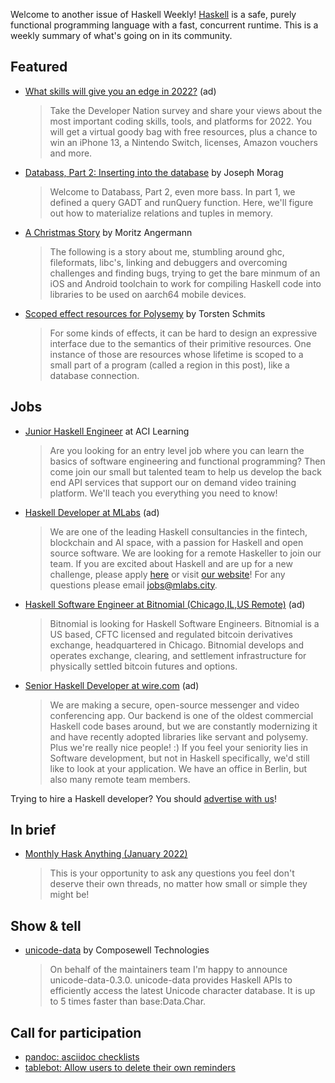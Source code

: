 Welcome to another issue of Haskell Weekly!
[Haskell](https://www.haskell.org) is a safe, purely functional programming language with a fast, concurrent runtime.
This is a weekly summary of what's going on in its community.

## Featured

<!-- Runs on 2021-12-09, 2021-12-23, 2022-01-06, and 2022-01-20. -->
- [What skills will give you an edge in 2022?](https://www.developereconomics.net/?member_id=haskell) (ad)
  > Take the Developer Nation survey and share your views about the most important coding skills, tools, and platforms for 2022. You will get a virtual goody bag with free resources, plus a chance to win an iPhone 13, a Nintendo Switch, licenses, Amazon vouchers and more.

- [Databass, Part 2: Inserting into the database](https://blog.josephmorag.com/posts/databass2/) by Joseph Morag
  > Welcome to Databass, Part 2, even more bass. In part 1, we defined a query GADT and runQuery function. Here, we'll figure out how to materialize relations and tuples in memory.

- [A Christmas Story](https://github.com/zw3rk/mobile-core-log/blob/c65940599f2fb480ee8f08ea5a5f812db36a6b15/LOG.md) by Moritz Angermann
  > The following is a story about me, stumbling around ghc, fileformats, libc's, linking and debuggers and overcoming challenges and finding bugs, trying to get the bare minmum of an iOS and Android toolchain to work for compiling Haskell code into libraries to be used on aarch64 mobile devices.

- [Scoped effect resources for Polysemy](https://www.tweag.io/blog/2022-01-05-polysemy-scoped/) by Torsten Schmits
  > For some kinds of effects, it can be hard to design an expressive interface due to the semantics of their primitive resources. One instance of those are resources whose lifetime is scoped to a small part of a program (called a region in this post), like a database connection.

## Jobs

- [Junior Haskell Engineer](https://acilearning.applytojob.com/apply/IuGQtn7Tkh/Junior-Software-Engineer-Remote?referrer=20211202012454J4X0XKJBEFJUJTGT) at ACI Learning
  > Are you looking for an entry level job where you can learn the basics of software engineering and functional programming? Then come join our small but talented team to help us develop the back end API services that support our on demand video training platform. We'll teach you everything you need to know!

<!-- Runs from 2021-11-04 to 2022-04-14. -->
- [Haskell Developer at MLabs](https://apply.workable.com/mlabs/j/63DAAA4AEF/) (ad)
  > We are one of the leading Haskell consultancies in the fintech, blockchain and AI space, with a passion for Haskell and open source software. We are looking for a remote Haskeller to join our team. If you are excited about Haskell and are up for a new challenge, please apply [here](https://apply.workable.com/mlabs/j/63DAAA4AEF/) or visit [our website](https://mlabs.city/)! For any questions please email <jobs@mlabs.city>.

<!-- Runs from 2022-01-06 to 2022-03-24. -->
- [Haskell Software Engineer at Bitnomial (Chicago,IL,US Remote)](https://bitnomial.com/jobs/) (ad)
  > Bitnomial is looking for Haskell Software Engineers. Bitnomial is a US based, CFTC licensed and regulated bitcoin derivatives exchange, headquartered in Chicago. Bitnomial develops and operates exchange, clearing, and settlement infrastructure for physically settled bitcoin futures and options.

<!-- Runs on 2022-01-06 only. -->
- [Senior Haskell Developer at wire.com](https://wire.softgarden.io/job/14618873/Senior-Haskell-Developer-m-f-d-?jobDbPVId=38022943&l=en) (ad)
  > We are making a secure, open-source messenger and video conferencing app. Our backend is one of the oldest commercial Haskell code bases around, but we are constantly modernizing it and have recently adopted libraries like servant and polysemy. Plus we're really nice people! :) If you feel your seniority lies in Software development, but not in Haskell specifically, we'd still like to look at your application. We have an office in Berlin, but also many remote team members.

Trying to hire a Haskell developer?
You should [advertise with us](https://haskellweekly.news/advertising.html)!

## In brief

- [Monthly Hask Anything (January 2022)](https://www.reddit.com/r/haskell/comments/rtbzbl/monthly_hask_anything_january_2022/)
  > This is your opportunity to ask any questions you feel don't deserve their own threads, no matter how small or simple they might be!

## Show & tell

- [unicode-data](https://discourse.haskell.org/t/ann-unicode-data-0-3-0-apis-to-efficiently-access-the-unicode-character-database/3861?u=taylorfausak) by Composewell Technologies
  > On behalf of the maintainers team I'm happy to announce unicode-data-0.3.0. unicode-data provides Haskell APIs to efficiently access the latest Unicode character database. It is up to 5 times faster than base:Data.Char.

## Call for participation

- [pandoc: asciidoc checklists](https://github.com/jgm/pandoc/issues/7798)
- [tablebot: Allow users to delete their own reminders](https://github.com/WarwickTabletop/tablebot/issues/96)
